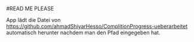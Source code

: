 #READ ME PLEASE

App lädt die Datei von https://github.com/ahmadShiyarHesso/ComplitionProgress-ueberarbeitet automatisch herunter nachdem man den Pfad eingegeben hat.

